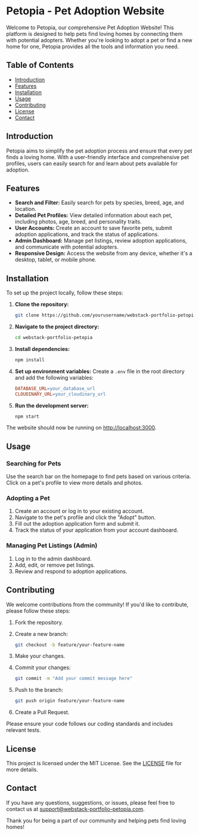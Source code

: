 # Petopia - Pet Adoption Website

Welcome to Petopia, our comprehensive Pet Adoption Website! This platform is designed to help pets find loving homes by connecting them with potential adopters. Whether you're looking to adopt a pet or find a new home for one, Petopia provides all the tools and information you need.

## Table of Contents

- [Introduction](#introduction)
- [Features](#features)
- [Installation](#installation)
- [Usage](#usage)
- [Contributing](#contributing)
- [License](#license)
- [Contact](#contact)

## Introduction

Petopia aims to simplify the pet adoption process and ensure that every pet finds a loving home. With a user-friendly interface and comprehensive pet profiles, users can easily search for and learn about pets available for adoption.

## Features

- **Search and Filter:** Easily search for pets by species, breed, age, and location.
- **Detailed Pet Profiles:** View detailed information about each pet, including photos, age, breed, and personality traits.
- **User Accounts:** Create an account to save favorite pets, submit adoption applications, and track the status of applications.
- **Admin Dashboard:** Manage pet listings, review adoption applications, and communicate with potential adopters.
- **Responsive Design:** Access the website from any device, whether it's a desktop, tablet, or mobile phone.

## Installation

To set up the project locally, follow these steps:

1. **Clone the repository:**

    ```bash
    git clone https://github.com/yourusername/webstack-portfolio-petopia.git
    ```

2. **Navigate to the project directory:**

    ```bash
    cd webstack-portfolio-petopia
    ```

3. **Install dependencies:**

    ```bash
    npm install
    ```

4. **Set up environment variables:** Create a `.env` file in the root directory and add the following variables:

    ```makefile
    DATABASE_URL=your_database_url
    CLOUDINARY_URL=your_cloudinary_url
    ```

5. **Run the development server:**

    ```bash
    npm start
    ```

The website should now be running on [http://localhost:3000](http://localhost:3000).

## Usage

### Searching for Pets

Use the search bar on the homepage to find pets based on various criteria. Click on a pet's profile to view more details and photos.

### Adopting a Pet

1. Create an account or log in to your existing account.
2. Navigate to the pet's profile and click the "Adopt" button.
3. Fill out the adoption application form and submit it.
4. Track the status of your application from your account dashboard.

### Managing Pet Listings (Admin)

1. Log in to the admin dashboard.
2. Add, edit, or remove pet listings.
3. Review and respond to adoption applications.

## Contributing

We welcome contributions from the community! If you'd like to contribute, please follow these steps:

1. Fork the repository.
2. Create a new branch:

    ```bash
    git checkout -b feature/your-feature-name
    ```

3. Make your changes.
4. Commit your changes:

    ```bash
    git commit -m "Add your commit message here"
    ```

5. Push to the branch:

    ```bash
    git push origin feature/your-feature-name
    ```

6. Create a Pull Request.

Please ensure your code follows our coding standards and includes relevant tests.

## License

This project is licensed under the MIT License. See the [LICENSE](LICENSE) file for more details.

## Contact

If you have any questions, suggestions, or issues, please feel free to contact us at [support@webstack-portfolio-petopia.com](mailto:support@webstack-portfolio-petopia.com).

Thank you for being a part of our community and helping pets find loving homes!









